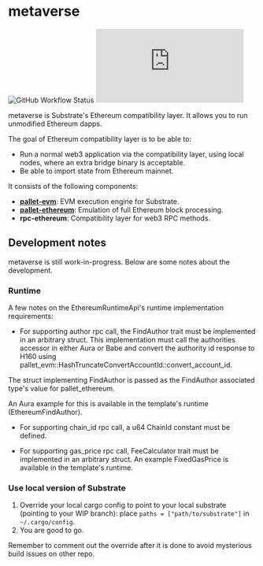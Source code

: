 # metaverse

![GitHub Workflow Status](https://img.shields.io/github/workflow/status/paritytech/metaverse/Rust)
![Matrix](https://img.shields.io/matrix/metaverse:matrix.org)

metaverse is Substrate's Ethereum compatibility layer. It allows you to run
unmodified Ethereum dapps.

The goal of Ethereum compatibility layer is to be able to:

* Run a normal web3 application via the compatibility layer, using local nodes,
  where an extra bridge binary is acceptable.
* Be able to import state from Ethereum mainnet.

It consists of the following components:

* **[pallet-evm](https://github.com/paritytech/metaverse/tree/master/frame/evm)**:
  EVM execution engine for Substrate.
* **[pallet-ethereum](https://github.com/paritytech/metaverse/tree/master/frame/ethereum)**: Emulation of full Ethereum block processing.
* **rpc-ethereum**: Compatibility layer for web3 RPC methods.

## Development notes

metaverse is still work-in-progress. Below are some notes about the development.

### Runtime

A few notes on the EthereumRuntimeApi's runtime implementation requirements:

- For supporting author rpc call, the FindAuthor trait must be implemented in an
arbitrary struct. This implementation must call the authorities accessor in either
Aura or Babe and convert the authority id response to H160 using
pallet_evm::HashTruncateConvertAccountId::convert_account_id.

The struct implementing FindAuthor is passed as the FindAuthor associated type's
value for pallet_ethereum.

An Aura example for this is available in the template's runtime (EthereumFindAuthor).

- For supporting chain_id rpc call, a u64 ChainId constant must be defined.

- For supporting gas_price rpc call, FeeCalculator trait must be implemented in an
arbitrary struct. An example FixedGasPrice is available in the template's runtime.

### Use local version of Substrate

1. Override your local cargo config to point to your local substrate (pointing to your WIP branch): place `paths = ["path/to/substrate"]` in `~/.cargo/config`.
2. You are good to go.

Remember to comment out the override after it is done to avoid mysterious build issues on other repo.
